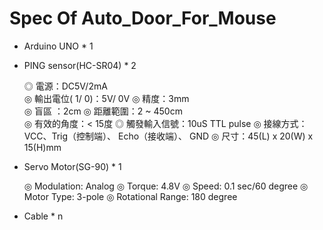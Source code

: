 # Spec Of Auto_Door_For_Mouse

+ Arduino UNO 				  * 1
+ PING sensor(HC-SR04) 		  * 2

	◎ 電源：DC5V/2mA          
	◎ 輸出電位( 1/ 0)：5V/ 0V
	◎ 精度：3mm                      
	◎ 盲區 ：2cm
	◎ 距離範圍：2 ~ 450cm   
	◎ 有效的角度：< 15度
	◎ 觸發輸入信號：10uS TTL pulse
	◎ 接線方式：VCC、Trig（控制端）、 Echo（接收端）、 GND
	◎ 尺寸：45(L) x 20(W) x 15(H)mm

+ Servo Motor(SG-90)          * 1

	◎ Modulation: Analog
	◎ Torque: 4.8V
	◎ Speed: 0.1 sec/60 degree
	◎ Motor Type: 3-pole
	◎ Rotational Range: 180 degree
	

+ Cable 	  				  * n


